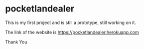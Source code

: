 # pocketlandealer
This is my first project and is still a prototype, still working on it.

The link of the website is
https://pocketlandealer.herokuapp.com

Thank You
